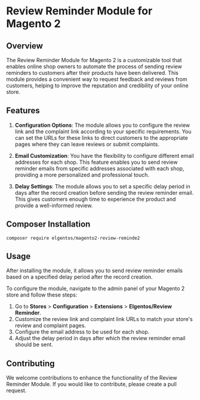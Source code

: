 # Review Reminder Module for Magento 2

## Overview
The Review Reminder Module for Magento 2 is a customizable tool that enables online shop owners to automate the process of sending review reminders to customers after their products have been delivered. This module provides a convenient way to request feedback and reviews from customers, helping to improve the reputation and credibility of your online store.

## Features

1. **Configuration Options**: The module allows you to configure the review link and the complaint link according to your specific requirements. You can set the URLs for these links to direct customers to the appropriate pages where they can leave reviews or submit complaints.

2. **Email Customization**: You have the flexibility to configure different email addresses for each shop. This feature enables you to send review reminder emails from specific addresses associated with each shop, providing a more personalized and professional touch.

3. **Delay Settings**: The module allows you to set a specific delay period in days after the record creation before sending the review reminder email. This gives customers enough time to experience the product and provide a well-informed review.

## Composer Installation

```
composer require elgentos/magento2-review-reminde2
```


## Usage

After installing the module, it allows you to send review reminder emails based on a specified delay period after the record creation.

To configure the module, navigate to the admin panel of your Magento 2 store and follow these steps:

1. Go to **Stores** > **Configuration** > **Extensions** > **Elgentos/Review Reminder**.
2. Customize the review link and complaint link URLs to match your store's review and complaint pages.
3. Configure the email address to be used for each shop.
4. Adjust the delay period in days after which the review reminder email should be sent.

## Contributing

We welcome contributions to enhance the functionality of the Review Reminder Module. If you would like to contribute, please create a pull request.
